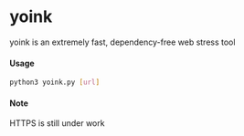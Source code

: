 # yoink
yoink is an extremely fast, dependency-free web stress tool

#### Usage
```sh
python3 yoink.py [url]
```

#### Note
HTTPS is still under work
